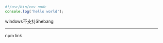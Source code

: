 
```javascript
#!/usr/bin/env node
console.log('hello world');
```

windows不支持Shebang

----

npm link
